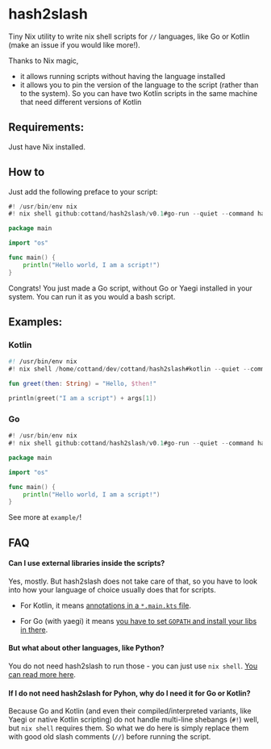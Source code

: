 # hash2slash
Tiny Nix utility to write nix shell scripts for `//` languages, like Go or Kotlin (make an issue if you would like more!).

Thanks to Nix magic,
- it allows running scripts without having the language installed
- it allows you to pin the version of the language to the script (rather than to the system).
So you can have two Kotlin scripts in the same machine that need different versions of Kotlin


## Requirements: 

Just have Nix installed.

## How to

Just add the following preface to your script:

```go
#! /usr/bin/env nix
#! nix shell github:cottand/hash2slash/v0.1#go-run --quiet --command hash2slash-go-run

package main

import "os"

func main() {
	println("Hello world, I am a script!")
}
```

Congrats! You just made a Go script, without Go or Yaegi installed in your system.
You can run it as you would a bash script.

## Examples:

### Kotlin

```kotlin
#! /usr/bin/env nix
#! nix shell /home/cottand/dev/cottand/hash2slash#kotlin --quiet --command hash2slash-kotlin

fun greet(then: String) = "Hello, $then!"

println(greet("I am a script") + args[1])
```
### Go

```go
#! /usr/bin/env nix
#! nix shell github:cottand/hash2slash/v0.1#go-run --quiet --command hash2slash-go-run

package main

import "os"

func main() {
	println("Hello world, I am a script!")
}
```

See more at `example/`!

## FAQ

#### Can I use external libraries inside the scripts?

Yes, mostly. But hash2slash does not take care of that, so you have to look into how your language
of choice usually does that for scripts.

- For Kotlin, it means [annotations in a `*.main.kts` file](https://github.com/Kotlin/kotlin-script-examples/blob/master/jvm/main-kts/MainKts.md).

- For Go (with yaegi) it means [you have to set `GOPATH` and install your libs in there](https://github.com/traefik/yaegi/issues/656).

#### But what about other languages, like Python?
You do not need hash2slash to run those - you can just use `nix shell`.
[You can read more here](https://nixos.org/manual/nix/stable/command-ref/new-cli/nix3-shell#use-as-a--interpreter).

#### If I do not need hash2slash for Pyhon, why do I need it for Go or Kotlin?

Because Go and Kotlin (and even their compiled/interpreted variants, like Yaegi or native Kotlin scripting) do
not handle multi-line shebangs (`#!`) well, but `nix shell` requires them.
So what we do here is simply replace them with good old slash comments (`//`) before running the script.


